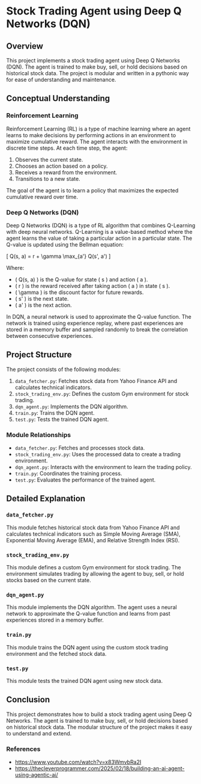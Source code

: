 # Stock Trading Agent using Deep Q Networks (DQN)

## Overview

This project implements a stock trading agent using Deep Q Networks (DQN). The agent is trained to make buy, sell, or hold decisions based on historical stock data. The project is modular and written in a pythonic way for ease of understanding and maintenance.

## Conceptual Understanding

### Reinforcement Learning

Reinforcement Learning (RL) is a type of machine learning where an agent learns to make decisions by performing actions in an environment to maximize cumulative reward. The agent interacts with the environment in discrete time steps. At each time step, the agent:
1. Observes the current state.
2. Chooses an action based on a policy.
3. Receives a reward from the environment.
4. Transitions to a new state.

The goal of the agent is to learn a policy that maximizes the expected cumulative reward over time.

### Deep Q Networks (DQN)

Deep Q Networks (DQN) is a type of RL algorithm that combines Q-Learning with deep neural networks. Q-Learning is a value-based method where the agent learns the value of taking a particular action in a particular state. The Q-value is updated using the Bellman equation:

\[ Q(s, a) = r + \gamma \max_{a'} Q(s', a') \]

Where:
- \( Q(s, a) \) is the Q-value for state \( s \) and action \( a \).
- \( r \) is the reward received after taking action \( a \) in state \( s \).
- \( \gamma \) is the discount factor for future rewards.
- \( s' \) is the next state.
- \( a' \) is the next action.

In DQN, a neural network is used to approximate the Q-value function. The network is trained using experience replay, where past experiences are stored in a memory buffer and sampled randomly to break the correlation between consecutive experiences.

## Project Structure

The project consists of the following modules:

1. `data_fetcher.py`: Fetches stock data from Yahoo Finance API and calculates technical indicators.
2. `stock_trading_env.py`: Defines the custom Gym environment for stock trading.
3. `dqn_agent.py`: Implements the DQN algorithm.
4. `train.py`: Trains the DQN agent.
5. `test.py`: Tests the trained DQN agent.

### Module Relationships

- `data_fetcher.py`: Fetches and processes stock data.
- `stock_trading_env.py`: Uses the processed data to create a trading environment.
- `dqn_agent.py`: Interacts with the environment to learn the trading policy.
- `train.py`: Coordinates the training process.
- `test.py`: Evaluates the performance of the trained agent.

## Detailed Explanation

### `data_fetcher.py`

This module fetches historical stock data from Yahoo Finance API and calculates technical indicators such as Simple Moving Average (SMA), Exponential Moving Average (EMA), and Relative Strength Index (RSI).



### `stock_trading_env.py`

This module defines a custom Gym environment for stock trading. The environment simulates trading by allowing the agent to buy, sell, or hold stocks based on the current state.



### `dqn_agent.py`

This module implements the DQN algorithm. The agent uses a neural network to approximate the Q-value function and learns from past experiences stored in a memory buffer.


### `train.py`

This module trains the DQN agent using the custom stock trading environment and the fetched stock data.



### `test.py`

This module tests the trained DQN agent using new stock data.



## Conclusion

This project demonstrates how to build a stock trading agent using Deep Q Networks. The agent is trained to make buy, sell, or hold decisions based on historical stock data. The modular structure of the project makes it easy to understand and extend.

### References
* https://www.youtube.com/watch?v=x83WmvbRa2I
* https://thecleverprogrammer.com/2025/02/18/building-an-ai-agent-using-agentic-ai/